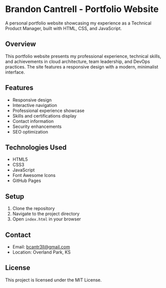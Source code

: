 # Brandon Cantrell - Portfolio Website

A personal portfolio website showcasing my experience as a Technical Product Manager, built with HTML, CSS, and JavaScript.

## Overview

This portfolio website presents my professional experience, technical skills, and achievements in cloud architecture, team leadership, and DevOps practices. The site features a responsive design with a modern, minimalist interface.

## Features

- Responsive design
- Interactive navigation
- Professional experience showcase
- Skills and certifications display
- Contact information
- Security enhancements
- SEO optimization

## Technologies Used

- HTML5
- CSS3
- JavaScript
- Font Awesome Icons
- GitHub Pages

## Setup

1. Clone the repository
2. Navigate to the project directory
3. Open `index.html` in your browser

## Contact

- Email: bcantr3ll@gmail.com
- Location: Overland Park, KS

## License

This project is licensed under the MIT License.
